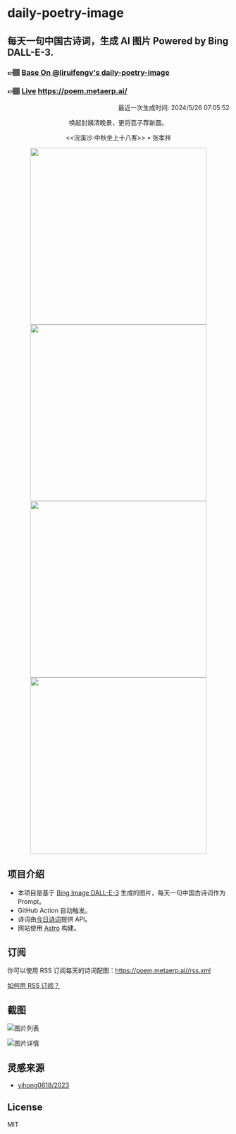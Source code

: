 
# daily-poetry-image

## 每天一句中国古诗词，生成 AI 图片 Powered by Bing DALL-E-3.

### 👉🏽 [Base On @liruifengv's daily-poetry-image](https://github.com/liruifengv/daily-poetry-image)

### 👉🏽 [Live](https://poem.metaerp.ai/) https://poem.metaerp.ai/

<p align="right">
  最近一次生成时间: 2024/5/26 07:05:52
</p>
<p align="center">
唤起封姨清晚景，更将荔子荐新圆。
</p>
<p align="center">
<<浣溪沙·中秋坐上十八客>> • 张孝祥
</p>
<p align="center">
<img src="https://tse3.mm.bing.net/th/id/OIG1.WBCveg0Xr1eNwDErYeW_" height="400" width="400" />
<img src="https://tse1.mm.bing.net/th/id/OIG1.F8vKuFqSttVBomBtLc7r" height="400" width="400" />
<img src="https://tse1.mm.bing.net/th/id/OIG1.exc4lgA9sdHnu86qznLd" height="400" width="400" />
<img src="https://tse4.mm.bing.net/th/id/OIG1.WySPcVyAtnSgkhpwMg23" height="400" width="400" />
</p>

## 项目介绍

-   本项目是基于 [Bing Image DALL-E-3](https://www.bing.com/images/create) 生成的图片，每天一句中国古诗词作为 Prompt。
-   GitHub Action 自动触发。
-   诗词由[今日诗词](https://www.jinrishici.com/)提供 API。
-   网站使用 [Astro](https://astro.build) 构建。

## 订阅

你可以使用 RSS 订阅每天的诗词配图：https://poem.metaerp.ai//rss.xml

[如何用 RSS 订阅？](https://zhuanlan.zhihu.com/p/55026716)

## 截图

![图片列表](./screenshots/01.png)

![图片详情](./screenshots/02.png)

## 灵感来源

-   [yihong0618/2023](https://github.com/yihong0618/2023)

## License

MIT
